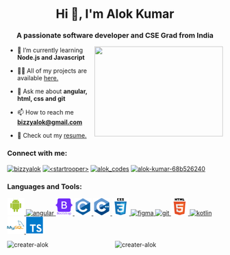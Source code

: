 <h1 align="center">Hi 👋, I'm Alok Kumar</h1>
<h3 align="center">A passionate software developer and CSE Grad from India</h3>
<img align="right" height="210" width="300" objectFit="cover" src="https://i.pinimg.com/originals/81/17/8b/81178b47a8598f0c81c4799f2cdd4057.gif">
<div margin="70px 70px" padding="50px">

- 🌱 I’m currently learning **Node.js and Javascript**

- 👨‍💻 All of my projects are available [here.](https://github.com/Creater-alok?tab=repositories)

- 💬 Ask me about **angular, html, css and git**

- 📫 How to reach me **bizzyalok@gmail.com**

- 🚀 Check out my [resume.](https://drive.google.com/file/d/13WCmeOApJZ-HqzYmhDlFXKTesNBaxsOE/view?usp=drive_link)
</div>

<div marginLeft="150px">
<h3 align="left">Connect with me:</h3>
<p align="left" padding="50px">
<a href="https://www.hackerrank.com/bizzyalok" target="blank"><img align="center" src="https://raw.githubusercontent.com/rahuldkjain/github-profile-readme-generator/master/src/images/icons/Social/hackerrank.svg" alt="bizzyalok" height="30" width="40" /></a>
<a href="https://auth.geeksforgeeks.org/user/<startrooper>" target="blank"><img align="center" src="https://raw.githubusercontent.com/rahuldkjain/github-profile-readme-generator/master/src/images/icons/Social/geeks-for-geeks.svg" alt="<startrooper>" height="30" width="40" /></a>
<a href="https://www.leetcode.com/alok_codes" target="blank"><img align="center" src="https://raw.githubusercontent.com/rahuldkjain/github-profile-readme-generator/master/src/images/icons/Social/leet-code.svg" alt="alok_codes" height="30" width="40" /></a>
<a href="https://linkedin.com/in/alok-kumar-68b526240" target="blank"><img align="center" src="https://raw.githubusercontent.com/rahuldkjain/github-profile-readme-generator/master/src/images/icons/Social/linked-in-alt.svg" alt="alok-kumar-68b526240" height="30" width="40" /></a>
</p>

<h3 align="left">Languages and Tools:</h3>
<p align="left" padding="100px"> <a href="https://developer.android.com" target="_blank" rel="noreferrer"> <img src="https://raw.githubusercontent.com/devicons/devicon/master/icons/android/android-original-wordmark.svg" alt="android" width="40" height="40"/> </a> <a href="https://angular.io" target="_blank" rel="noreferrer"> <img src="https://angular.io/assets/images/logos/angular/angular.svg" alt="angular" width="40" height="40"/> </a> <a href="https://getbootstrap.com" target="_blank" rel="noreferrer"> <img src="https://raw.githubusercontent.com/devicons/devicon/master/icons/bootstrap/bootstrap-plain-wordmark.svg" alt="bootstrap" width="40" height="40"/> </a> <a href="https://www.cprogramming.com/" target="_blank" rel="noreferrer"> <img src="https://raw.githubusercontent.com/devicons/devicon/master/icons/c/c-original.svg" alt="c" width="40" height="40"/> </a> <a href="https://www.w3schools.com/cpp/" target="_blank" rel="noreferrer"> <img src="https://raw.githubusercontent.com/devicons/devicon/master/icons/cplusplus/cplusplus-original.svg" alt="cplusplus" width="40" height="40"/> </a> <a href="https://www.w3schools.com/css/" target="_blank" rel="noreferrer"> <img src="https://raw.githubusercontent.com/devicons/devicon/master/icons/css3/css3-original-wordmark.svg" alt="css3" width="40" height="40"/> </a> <a href="https://www.figma.com/" target="_blank" rel="noreferrer"> <img src="https://www.vectorlogo.zone/logos/figma/figma-icon.svg" alt="figma" width="40" height="40"/> </a> <a href="https://git-scm.com/" target="_blank" rel="noreferrer"> <img src="https://www.vectorlogo.zone/logos/git-scm/git-scm-icon.svg" alt="git" width="40" height="40"/> </a> <a href="https://www.w3.org/html/" target="_blank" rel="noreferrer"> <img src="https://raw.githubusercontent.com/devicons/devicon/master/icons/html5/html5-original-wordmark.svg" alt="html5" width="40" height="40"/> </a> <a href="https://kotlinlang.org" target="_blank" rel="noreferrer"> <img src="https://www.vectorlogo.zone/logos/kotlinlang/kotlinlang-icon.svg" alt="kotlin" width="40" height="40"/> </a> <a href="https://www.mysql.com/" target="_blank" rel="noreferrer"> <img src="https://raw.githubusercontent.com/devicons/devicon/master/icons/mysql/mysql-original-wordmark.svg" alt="mysql" width="40" height="40"/> </a> <a href="https://www.typescriptlang.org/" target="_blank" rel="noreferrer"> <img src="https://raw.githubusercontent.com/devicons/devicon/master/icons/typescript/typescript-original.svg" alt="typescript" width="40" height="40"/> </a> </p>
</div>

<div align="center"><img align="left" padding="300px" src="https://github-readme-stats.vercel.app/api?username=creater-alok&show_icons=true&locale=en" alt="creater-alok" /><img align="top" padding="300px" src="https://github-readme-stats.vercel.app/api/top-langs?username=creater-alok&show_icons=true&locale=en&layout=compact" alt="creater-alok" />
</div>
